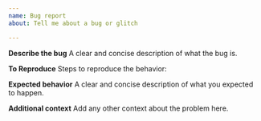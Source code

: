 ```yaml
---
name: Bug report
about: Tell me about a bug or glitch

---
```


**Describe the bug**
A clear and concise description of what the bug is.

**To Reproduce**
Steps to reproduce the behavior:


**Expected behavior**
A clear and concise description of what you expected to happen.



**Additional context**
Add any other context about the problem here.
